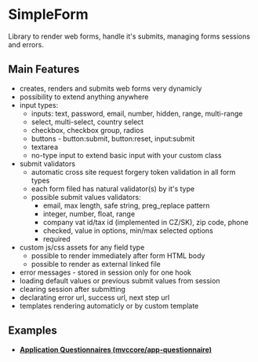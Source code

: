 # SimpleForm
Library to render web forms, handle it's submits, managing forms sessions and errors.

## Main Features
- creates, renders and submits web forms very dynamicly
- possibility to extend anything anywhere
- input types:
  - inputs: text, password, email, number, hidden, range, multi-range
  - select, multi-select, country select
  - checkbox, checkbox group, radios
  - buttons - button:submit, button:reset, input:submit
  - textarea
  - no-type input to extend basic input with your custom class
- submit validators
  - automatic cross site request forgery token validation in all form types
  - each form filed has natural validator(s) by it's type
  - possible submit values validators:
	- email, max length, safe string, preg_replace pattern
	- integer, number, float, range
    - company vat id/tax id (implemented in CZ/SK), zip code, phone
	- checked, value in options, min/max selected options
	- required
- custom js/css assets for any field type
  - possible to render immediately after form HTML body
  - possible to render as external linked file
- error messages - stored in session only for one hook
- loading default values or previous submit values from session
- clearing session after submitting
- declarating error url, success url, next step url
- templates rendering automaticly or by custom template

## Examples
- [**Application Questionnaires (mvccore/app-questionnaire)**](https://github.com/mvccore/app-questionnaire)
